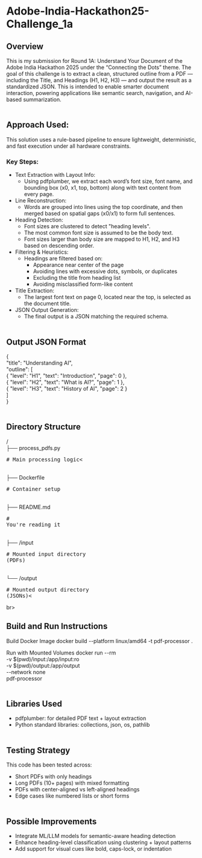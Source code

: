 # Adobe-India-Hackathon25-Challenge_1a

## Overview
This is my submission for Round 1A: Understand Your Document of the Adobe India Hackathon 2025 under the “Connecting the Dots” theme.
The goal of this challenge is to extract a clean, structured outline from a PDF — including the Title, and Headings (H1, H2, H3) — and output the result as a standardized JSON. This is intended to enable smarter document interaction, powering applications like semantic search, navigation, and AI-based summarization.
<br><br>

## Approach Used:
This solution uses a rule-based pipeline to ensure lightweight, deterministic, and fast execution under all hardware constraints.
### Key Steps:
- Text Extraction with Layout Info:
    - Using pdfplumber, we extract each word’s font size, font name, and bounding box (x0, x1, top, bottom) along with text content from every page.
- Line Reconstruction:
    - Words are grouped into lines using the top coordinate, and then merged based on spatial gaps (x0/x1) to form full sentences.
- Heading Detection:
    - Font sizes are clustered to detect "heading levels".
    - The most common font size is assumed to be the body text.
    - Font sizes larger than body size are mapped to H1, H2, and H3 based on descending order.
- Filtering & Heuristics:
    - Headings are filtered based on:
      - Appearance near center of the page
      - Avoiding lines with excessive dots, symbols, or duplicates
      - Excluding the title from heading list
      - Avoiding misclassified form-like content
- Title Extraction:
    - The largest font text on page 0, located near the top, is selected as the document title.
- JSON Output Generation:
    - The final output is a JSON matching the required schema.
<br><br>

## Output JSON Format
{<br>
  "title": "Understanding AI",<br>
  "outline": [<br>
    { "level": "H1", "text": "Introduction", "page": 0 },<br>
    { "level": "H2", "text": "What is AI?", "page": 1 },<br>
    { "level": "H3", "text": "History of AI", "page": 2 }<br>
  ]<br>
}
<br><br>

## Directory Structure
/<br>
├── process_pdfs.py       <pre># Main processing logic<</pre><br>
├── Dockerfile            <pre># Container setup</pre><br>
├── README.md             <pre># You're reading it</pre><br>
├── /input                <pre># Mounted input directory (PDFs)</pre><br>
└── /output               <pre># Mounted output directory (JSONs)<</pre>br>
<br>

## Build and Run Instructions
Build Docker Image
docker build --platform linux/amd64 -t pdf-processor .

Run with Mounted Volumes
docker run --rm \
  -v $(pwd)/input:/app/input:ro \
  -v $(pwd)/output:/app/output \
  --network none \
  pdf-processor
<br><br>

## Libraries Used
- pdfplumber: for detailed PDF text + layout extraction
- Python standard libraries: collections, json, os, pathlib
<br><br>

## Testing Strategy
This code has been tested across:
- Short PDFs with only headings
- Long PDFs (10+ pages) with mixed formatting
- PDFs with center-aligned vs left-aligned headings
- Edge cases like numbered lists or short forms
<br><br>

## Possible Improvements
- Integrate ML/LLM models for semantic-aware heading detection
- Enhance heading-level classification using clustering + layout patterns
- Add support for visual cues like bold, caps-lock, or indentation

